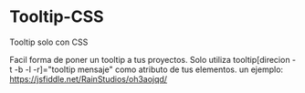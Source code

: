 # Tooltip-CSS
Tooltip solo con CSS

Facil forma de poner un tooltip a tus proyectos.
Solo utiliza tooltip[direcion -t -b -l -r]="tooltip mensaje" como atributo de tus elementos.
un ejemplo:
https://jsfiddle.net/RainStudios/oh3aojqd/
